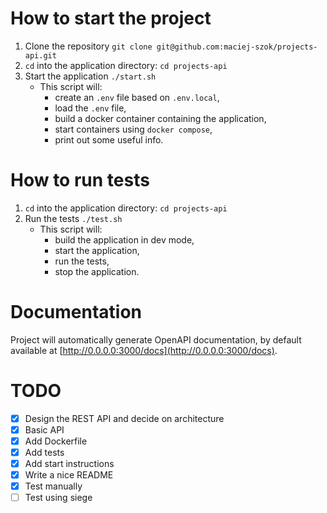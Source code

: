 # How to start the project
1. Clone the repository `git clone git@github.com:maciej-szok/projects-api.git`
2. `cd` into the application directory: `cd projects-api`
3. Start the application `./start.sh`
    - This script will:
      - create an `.env` file based on `.env.local`,
      - load the `.env` file,
      - build a docker container containing the application,
      - start containers using `docker compose`,
      - print out some useful info.

# How to run tests
1. `cd` into the application directory: `cd projects-api`
2. Run the tests `./test.sh`
   - This script will:
     - build the application in dev mode,
     - start the application,
     - run the tests,
     - stop the application.

# Documentation
Project will automatically generate OpenAPI documentation, 
by default available at [http://0.0.0.0:3000/docs](http://0.0.0.0:3000/docs).


# TODO
* [x] Design the REST API and decide on architecture
* [x] Basic API
* [x] Add Dockerfile
* [x] Add tests
* [x] Add start instructions
* [x] Write a nice README
* [x] Test manually
* [ ] Test using siege
